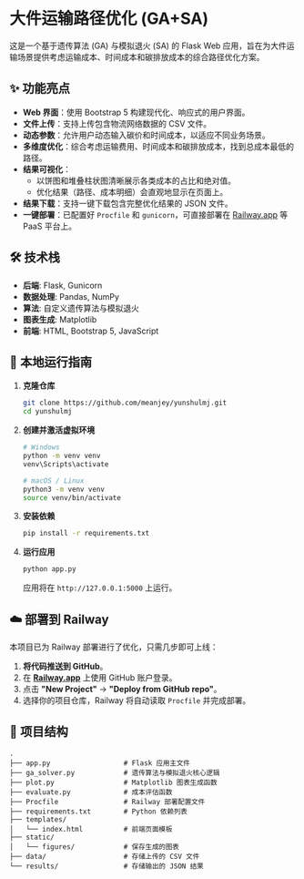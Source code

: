 # 大件运输路径优化 (GA+SA)

这是一个基于遗传算法 (GA) 与模拟退火 (SA) 的 Flask Web 应用，旨在为大件运输场景提供考虑运输成本、时间成本和碳排放成本的综合路径优化方案。

## ✨ 功能亮点

- **Web 界面**：使用 Bootstrap 5 构建现代化、响应式的用户界面。
- **文件上传**：支持上传包含物流网络数据的 CSV 文件。
- **动态参数**：允许用户动态输入碳价和时间成本，以适应不同业务场景。
- **多维度优化**：综合考虑运输费用、时间成本和碳排放成本，找到总成本最低的路径。
- **结果可视化**：
    - 以饼图和堆叠柱状图清晰展示各类成本的占比和绝对值。
    - 优化结果（路径、成本明细）会直观地显示在页面上。
- **结果下载**：支持一键下载包含完整优化结果的 JSON 文件。
- **一键部署**：已配置好 `Procfile` 和 `gunicorn`，可直接部署在 [Railway.app](https://railway.app/) 等 PaaS 平台上。

## 🛠️ 技术栈

- **后端**: Flask, Gunicorn
- **数据处理**: Pandas, NumPy
- **算法**: 自定义遗传算法与模拟退火
- **图表生成**: Matplotlib
- **前端**: HTML, Bootstrap 5, JavaScript

## 🚀 本地运行指南

1.  **克隆仓库**
    ```bash
    git clone https://github.com/meanjey/yunshulmj.git
    cd yunshulmj
    ```

2.  **创建并激活虚拟环境**
    ```bash
    # Windows
    python -m venv venv
    venv\Scripts\activate

    # macOS / Linux
    python3 -m venv venv
    source venv/bin/activate
    ```

3.  **安装依赖**
    ```bash
    pip install -r requirements.txt
    ```

4.  **运行应用**
    ```bash
    python app.py
    ```
    应用将在 `http://127.0.0.1:5000` 上运行。

## ☁️ 部署到 Railway

本项目已为 Railway 部署进行了优化，只需几步即可上线：

1.  **将代码推送到 GitHub**。
2.  在 **[Railway.app](https://railway.app/)** 上使用 GitHub 账户登录。
3.  点击 **"New Project"** -> **"Deploy from GitHub repo"**。
4.  选择你的项目仓库，Railway 将自动读取 `Procfile` 并完成部署。

## 📁 项目结构

```
.
├── app.py                  # Flask 应用主文件
├── ga_solver.py            # 遗传算法与模拟退火核心逻辑
├── plot.py                 # Matplotlib 图表生成函数
├── evaluate.py             # 成本评估函数
├── Procfile                # Railway 部署配置文件
├── requirements.txt        # Python 依赖列表
├── templates/
│   └── index.html          # 前端页面模板
├── static/
│   └── figures/            # 保存生成的图表
├── data/                   # 存储上传的 CSV 文件
└── results/                # 存储输出的 JSON 结果
``` 